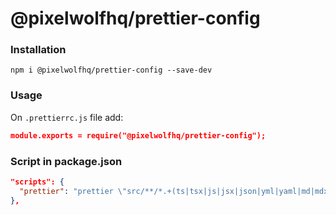 # @pixelwolfhq/prettier-config

### Installation

`npm i @pixelwolfhq/prettier-config --save-dev`

### Usage

On `.prettierrc.js` file add:

```json
module.exports = require("@pixelwolfhq/prettier-config");
```

### Script in package.json

```json
"scripts": {
  "prettier": "prettier \"src/**/*.+(ts|tsx|js|jsx|json|yml|yaml|md|mdx)\" --write"
},
```
